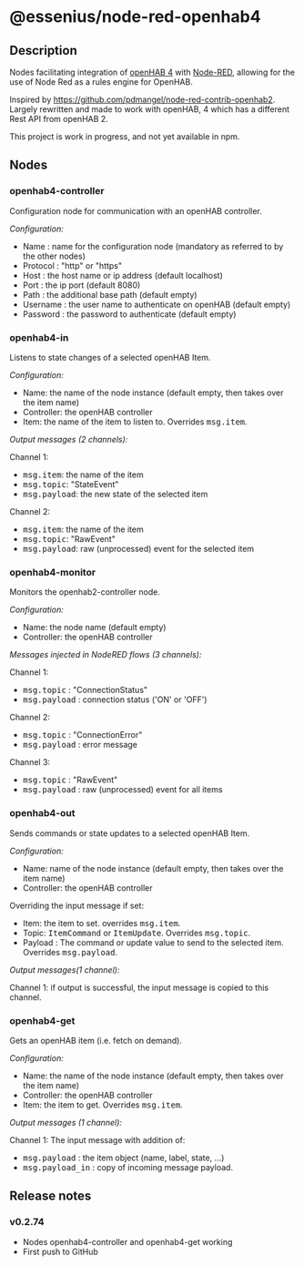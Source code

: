 # @essenius/node-red-openhab4

## Description

Nodes facilitating integration of [openHAB 4](http://www.openhab.org) with [Node-RED](http://nodered.org), allowing for the use of Node Red as a rules engine for OpenHAB.

Inspired by https://github.com/pdmangel/node-red-contrib-openhab2. Largely rewritten and made to work with openHAB, 4 which has a different Rest API from openHAB 2.

This project is work in progress, and not yet available in npm.

## Nodes

### openhab4-controller

Configuration node for communication with an openHAB controller.

*Configuration:*
- Name : name for the configuration node (mandatory as referred to by the other nodes)
- Protocol : "http" or "https"
- Host : the host name or ip address (default localhost)
- Port : the ip port (default 8080)
- Path : the additional base path (default empty)
- Username : the user name to authenticate on openHAB (default empty)
- Password : the password to authenticate (default empty)

### openhab4-in

Listens to state changes of a selected openHAB Item.

*Configuration:*
- Name: the name of the node instance (default empty, then takes over the item name)
- Controller: the openHAB controller
- Item: the name of the item to listen to. Overrides <kbd>msg.item</kbd>.

*Output messages (2 channels):*

Channel 1:
- <kbd>msg.item</kbd>: the name of the item
- <kbd>msg.topic</kbd>: "StateEvent"
- <kbd>msg.payload</kbd>: the new state of the selected item

Channel 2:
- <kbd>msg.item</kbd>: the name of the item
- <kbd>msg.topic</kbd>: "RawEvent"
- <kbd>msg.payload</kbd>:  raw (unprocessed) event for the selected item

### openhab4-monitor

Monitors the openhab2-controller node.

*Configuration:*
- Name: the node name (default empty)
- Controller: the openHAB controller

*Messages injected in NodeRED flows (3 channels):*

Channel 1:
- <kbd>msg.topic</kbd> : "ConnectionStatus"
- <kbd>msg.payload</kbd> : connection status ('ON' or 'OFF')

Channel 2:
- <kbd>msg.topic</kbd> : "ConnectionError"
- <kbd>msg.payload</kbd> : error message

Channel 3:
- <kbd>msg.topic</kbd> : "RawEvent"
- <kbd>msg.payload</kbd> :  raw (unprocessed) event for all items

### openhab4-out

Sends commands or state updates to a selected openHAB Item.

*Configuration:*
- Name: name of the node instance (default empty, then takes over the item name)
- Controller: the openHAB controller
 
Overriding the input message if set:
- Item: the item to set. overrides <kbd>msg.item</kbd>.
- Topic: <kbd>ItemCommand</kbd> or <kbd>ItemUpdate</kbd>. Overrides <kbd>msg.topic</kbd>.
- Payload : The command or update value to send to the selected item. Overrides <kbd>msg.payload</kbd>.

*Output messages(1 channel):*

Channel 1: if output is successful, the input message is copied to this channel.

### openhab4-get

Gets an openHAB item (i.e. fetch on demand).

*Configuration:*
- Name: the name of the node instance (default empty, then takes over the item name) 
- Controller: the openHAB controller
- Item: the item to get. Overrides <kbd>msg.item</kbd>.

*Output messages (1 channel):*

Channel 1:
The input message with addition of:
- <kbd>msg.payload</kbd> : the item object (name, label, state, ...)
- <kbd>msg.payload_in</kbd> : copy of incoming message payload.

## Release notes

### v0.2.74

- Nodes openhab4-controller and openhab4-get working 
- First push to GitHub

